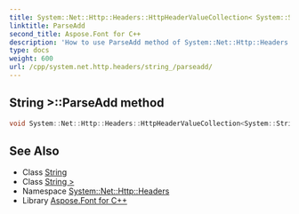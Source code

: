 ```yaml
---
title: System::Net::Http::Headers::HttpHeaderValueCollection< System::String >::ParseAdd method
linktitle: ParseAdd
second_title: Aspose.Font for C++
description: 'How to use ParseAdd method of System::Net::Http::Headers::HttpHeaderValueCollection< System::String > class in C++.'
type: docs
weight: 600
url: /cpp/system.net.http.headers/string_/parseadd/
---
```

## String >::ParseAdd method




```cpp
void System::Net::Http::Headers::HttpHeaderValueCollection<System::String>::ParseAdd(String input)
```

## See Also

* Class [String](../../../system/string/)
* Class [String >](../)
* Namespace [System::Net::Http::Headers](../../)
* Library [Aspose.Font for C++](../../../)
